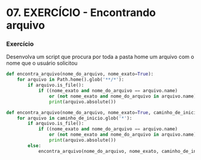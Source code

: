 # 07. EXERCÍCIO - Encontrando arquivo

### Exercício

Desenvolva um script que procura por toda a pasta home um arquivo com o nome que o usuário solicitou

```python
def encontra_arquivo(nome_do_arquivo, nome_exato=True):
    for arquivo in Path.home().glob('**/*'):
        if arquivo.is_file():
            if ((nome_exato and nome_do_arquivo == arquivo.name)
                or (not nome_exato and nome_do_arquivo in arquivo.name)) :
                print(arquivo.absolute())
```


```python
def encontra_arquivo(nome_do_arquivo, nome_exato=True, caminho_de_inicio=Path.home()):
    for arquivo in caminho_de_inicio.glob('*'):
        if arquivo.is_file():
            if ((nome_exato and nome_do_arquivo == arquivo.name)
                or (not nome_exato and nome_do_arquivo in arquivo.name)) :
                print(arquivo.absolute())
        else:
            encontra_arquivo(nome_do_arquivo, nome_exato, caminho_de_inicio=arquivo)
```



